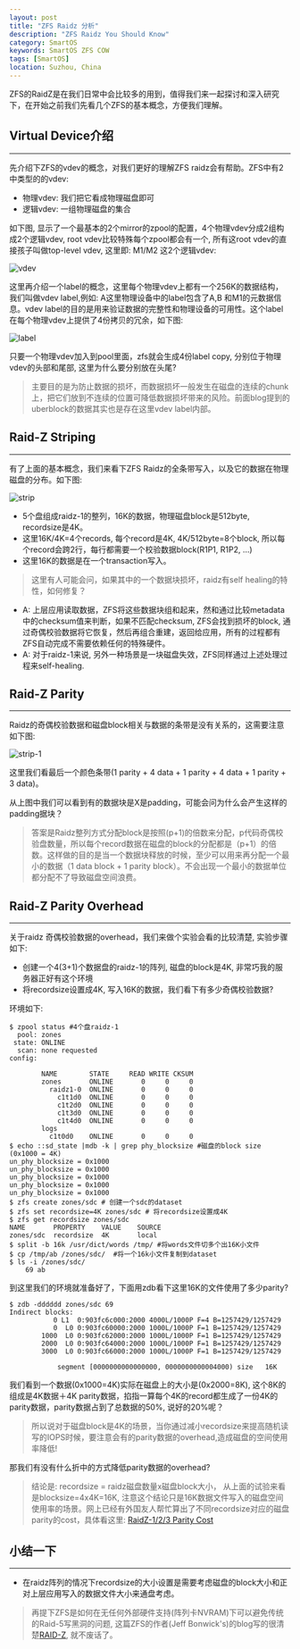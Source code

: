 ```yaml
---
layout: post
title: "ZFS Raidz 分析"
description: "ZFS Raidz You Should Know"
category: SmartOS
keywords: SmartOS ZFS COW
tags: [SmartOS]
location: Suzhou, China
---
```


ZFS的RaidZ是在我们日常中会比较多的用到，值得我们来一起探讨和深入研究下，在开始之前我们先看几个ZFS的基本概念，方便我们理解。

## Virtual Device介绍
---

先介绍下ZFS的vdev的概念，对我们更好的理解ZFS raidz会有帮助。ZFS中有2中类型的的vdev:

- 物理vdev: 我们把它看成物理磁盘即可
- 逻辑vdev: 一组物理磁盘的集合

如下图, 显示了一个最基本的2个mirror的zpool的配置，4个物理vdev分成2组构成2个逻辑vdev, root vdev比较特殊每个zpool都会有一个, 所有这root vdev的直接孩子叫做top-level vdev, 这里即: M1/M2 这2个逻辑vdev:

![vdev](/images/post/zfs-vdev.png)

这里再介绍一个label的概念，这里每个物理vdev上都有一个256K的数据结构，我们叫做vdev label,例如: A这里物理设备中的label包含了A,B 和M1的元数据信息。vdev label的目的是用来验证数据的完整性和物理设备的可用性。这个label在每个物理vdev上提供了4份拷贝的冗余，如下图:

![label](/images/post/zfs-label.png)

只要一个物理vdev加入到pool里面，zfs就会生成4份label copy, 分别位于物理vdev的头部和尾部, 这里为什么要分别放在头尾?

> 主要目的是为防止数据的损坏，而数据损坏一般发生在磁盘的连续的chunk上，把它们放到不连续的位置可降低数据损坏带来的风险。前面blog提到的uberblock的数据其实也是存在这里vdev label内部。

## Raid-Z Striping
---

有了上面的基本概念，我们来看下ZFS Raidz的全条带写入，以及它的数据在物理磁盘的分布。如下图:

![strip](/images/post/zfs-raidz-strip0.png)

- 5个盘组成raidz-1的整列，16K的数据，物理磁盘block是512byte, recordsize是4K。
- 这里16K/4K=4个records, 每个record是4K, 4K/512byte=8个block, 所以每个record会跨2行，每行都需要一个校验数据block(R1P1, R1P2, ...) 
- 这里16K的数据是在一个transaction写入。

> 这里有人可能会问，如果其中的一个数据块损坏，raidz有self healing的特性，如何修复？

- A: 上层应用读取数据，ZFS将这些数据块组和起来，然和通过比较metadata中的checksum值来判断，如果不匹配checksum, ZFS会找到损坏的block, 通过奇偶校验数据将它恢复，然后再组合重建，返回给应用，所有的过程都有ZFS自动完成不需要依赖任何的特殊硬件。
- A: 对于raidz-1来说, 另外一种场景是一块磁盘失效，ZFS同样通过上述处理过程来self-healing.


## Raid-Z Parity
---

Raidz的奇偶校验数据和磁盘block相关与数据的条带是没有关系的，这需要注意如下图:

![strip-1](/images/post/zfs-raidz.png)

这里我们看最后一个颜色条带(1 parity + 4 data + 1 parity + 4 data + 1 parity + 3 data)。

从上图中我们可以看到有的数据块是X是padding，可能会问为什么会产生这样的padding据块？

> 答案是Raidz整列方式分配block是按照(p+1)的倍数来分配，p代码奇偶校验盘数量，所以每个record数据在磁盘的block的分配都是（p+1）的倍数。这样做的目的是当一个数据块释放的时候，至少可以用来再分配一个最小的数据（1 data block + 1 parity block）。不会出现一个最小的数据单位都分配不了导致磁盘空间浪费。

## Raid-Z Parity Overhead
---

关于raidz 奇偶校验数据的overhead，我们来做个实验会看的比较清楚, 实验步骤如下:

- 创建一个4(3+1)个数据盘的raidz-1的阵列, 磁盘的block是4K, 非常巧我的服务器正好有这个环境
- 将recordsize设置成4K, 写入16K的数据，我们看下有多少奇偶校验数据?

环境如下:

    $ zpool status #4个盘raidz-1
      pool: zones
     state: ONLINE
      scan: none requested
    config:

            NAME        STATE     READ WRITE CKSUM
            zones       ONLINE       0     0     0
              raidz1-0  ONLINE       0     0     0
                c1t1d0  ONLINE       0     0     0
                c1t2d0  ONLINE       0     0     0
                c1t3d0  ONLINE       0     0     0
                c1t4d0  ONLINE       0     0     0
            logs
              c1t0d0    ONLINE       0     0     0
    $ echo ::sd_state |mdb -k | grep phy_blocksize #磁盘的block size (0x1000 = 4K)
    un_phy_blocksize = 0x1000
    un_phy_blocksize = 0x1000
    un_phy_blocksize = 0x1000
    un_phy_blocksize = 0x1000
    un_phy_blocksize = 0x1000
    $ zfs create zones/sdc # 创建一个sdc的dataset
    $ zfs set recordsize=4K zones/sdc # 将recordsize设置成4K
    $ zfs get recordsize zones/sdc 
    NAME       PROPERTY    VALUE    SOURCE
    zones/sdc  recordsize  4K       local
    $ split -b 16k /usr/dict/words /tmp/ #将words文件切多个出16K小文件
    $ cp /tmp/ab /zones/sdc/  #将一个16k小文件复制到dataset
    $ ls -i /zones/sdc/  
        69 ab

到这里我们的环境就准备好了，下面用zdb看下这里16K的文件使用了多少parity?
    
    $ zdb -dddddd zones/sdc 69
    Indirect blocks:
               0 L1  0:903fc6c000:2000 4000L/1000P F=4 B=1257429/1257429
               0  L0 0:903fc60000:2000 1000L/1000P F=1 B=1257429/1257429
            1000  L0 0:903fc62000:2000 1000L/1000P F=1 B=1257429/1257429
            2000  L0 0:903fc64000:2000 1000L/1000P F=1 B=1257429/1257429
            3000  L0 0:903fc66000:2000 1000L/1000P F=1 B=1257429/1257429

                segment [0000000000000000, 0000000000004000) size   16K

我们看到一个数据(0x1000=4K)实际在磁盘上的大小是(0x2000=8K), 这个8K的组成是4K数据＋4K parity数据，掐指一算每个4K的record都生成了一份4K的parity数据，parity数据占到了总数据的50%, 说好的20%呢？ 

> 所以说对于磁盘block是4K的场景，当你通过减小recordsize来提高随机读写的IOPS时候，要注意会有的parity数据的overhead,造成磁盘的空间使用率降低!

那我们有没有什么折中的方式降低parity数据的overhead? 

>  结论是: recordsize = raidz磁盘数量x磁盘block大小， 从上面的试验来看是blocksize=4x4K=16K, 注意这个结论只是16K数据文件写入的磁盘空间使用率的场景。网上已经有外国友人帮忙算出了不同recordsize对应的磁盘parity的cost，具体看这里: [RaidZ-1/2/3 Parity Cost](https://docs.google.com/spreadsheets/d/1tf4qx1aMJp8Lo_R6gpT689wTjHv6CGVElrPqTA0w_ZY/edit?pli=1#gid=2126998674)



## 小结一下
---

- 在raidz阵列的情况下recordsize的大小设置是需要考虑磁盘的block大小和正对上层应用写入的数据文件大小来通盘考虑。


> 再提下ZFS是如何在无任何外部硬件支持(阵列卡NVRAM)下可以避免传统的Raid-5写黑洞的问题, 这篇ZFS的作者(Jeff Bonwick's)的blog写的很清楚[RAID-Z](https://blogs.oracle.com/bonwick/entry/raid_z), 就不废话了。
